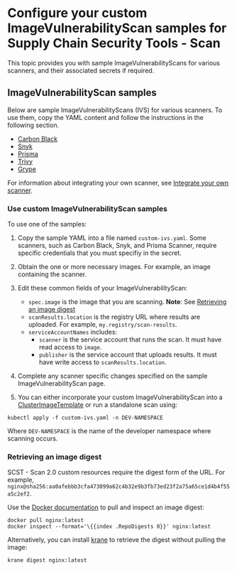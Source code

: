 # Configure your custom ImageVulnerabilityScan samples for Supply Chain Security Tools - Scan

This topic provides you with sample ImageVulnerabilityScans for various scanners, and their associated secrets if required.

## <a id="overview"></a> ImageVulnerabilityScan samples

Below are sample ImageVulnerabilityScans (IVS) for various scanners. To use them, copy the YAML content and follow the instructions in the following section.

- [Carbon Black](./ivs-carbon-black.hbs.md)
- [Snyk](./ivs-snyk.hbs.md)
- [Prisma](./ivs-prisma.hbs.md)
- [Trivy](./ivs-trivy.hbs.md)
- [Grype](./ivs-grype.hbs.md)

For information about integrating your own scanner, see [Integrate your own scanner](./app-scanning-alpha.hbs.md#integrate-your-own-scanner).

### <a id="use-samples"></a> Use custom ImageVulnerabilityScan samples

To use one of the samples:

1. Copy the sample YAML into a file named `custom-ivs.yaml`. Some scanners, such as Carbon Black, Snyk, and Prisma Scanner, require specific credentials that you must specifiy in the secret.
2. Obtain the one or more necessary images. For example, an image containing the scanner.
3. Edit these common fields of your ImageVulnerabilityScan:

   - `spec.image` is the image that you are scanning. **Note**: See [Retrieving an image digest](./ivs-custom-samples.hbs.md#retrieving-an-image-digest)
   - `scanResults.location` is the registry URL where results are uploaded. For example, `my.registry/scan-results`.
   - `serviceAccountNames` includes:
     - `scanner` is the service account that runs the scan. It must have read access to `image`.
     - `publisher` is the service account that uploads results. It must have write access to `scanResults.location`.
4. Complete any scanner specific changes specified on the sample ImageVulnerabilityScan page.
5. You can either incorporate your custom ImageVulnerabilityScan into a [ClusterImageTemplate](./clusterimagetemplates.hbs.md) or run a standalone scan using:

  ```console
  kubectl apply -f custom-ivs.yaml -n DEV-NAMESPACE
  ```

  Where `DEV-NAMESPACE` is the name of the developer namespace where scanning occurs.

### <a id="retrieve-digest"></a> Retrieving an image digest

SCST - Scan 2.0 custom resources require the digest form of the URL. For example,  `nginx@sha256:aa0afebbb3cfa473099a62c4b32e9b3fb73ed23f2a75a65ce1d4b4f55a5c2ef2`.

Use the [Docker documentation](https://docs.docker.com/engine/install/) to pull and inspect an image digest:

```console
docker pull nginx:latest
docker inspect --format='\{{index .RepoDigests 0}}' nginx:latest
```

Alternatively, you can install [krane](https://github.com/google/go-containerregistry/tree/main/cmd/krane) to retrieve the digest without pulling the image:

```console
krane digest nginx:latest
```